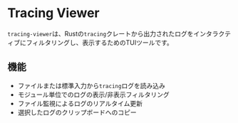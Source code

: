 # Tracing Viewer

`tracing-viewer`は、Rustの`tracing`クレートから出力されたログをインタラクティブにフィルタリングし、表示するためのTUIツールです。

## 機能

*   ファイルまたは標準入力から`tracing`ログを読み込み
*   モジュール単位でのログの表示/非表示フィルタリング
*   ファイル監視によるログのリアルタイム更新
*   選択したログのクリップボードへのコピー
